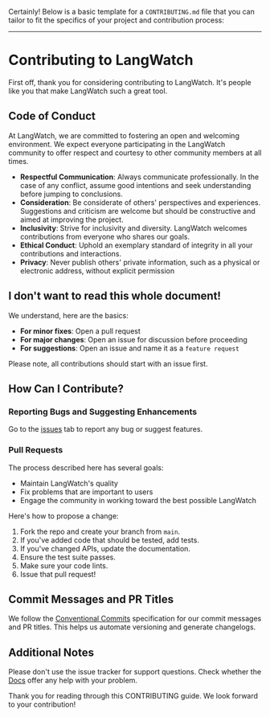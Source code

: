 Certainly! Below is a basic template for a `CONTRIBUTING.md` file that you can tailor to fit the specifics of your project and contribution process:

---

# Contributing to LangWatch

First off, thank you for considering contributing to LangWatch. It's people like you that make LangWatch such a great tool.

## Code of Conduct

At LangWatch, we are committed to fostering an open and welcoming environment. We expect everyone participating in the LangWatch community to offer respect and courtesy to other community members at all times.

- **Respectful Communication**: Always communicate professionally. In the case of any conflict, assume good intentions and seek understanding before jumping to conclusions.
- **Consideration**: Be considerate of others' perspectives and experiences. Suggestions and criticism are welcome but should be constructive and aimed at improving the project.
- **Inclusivity**: Strive for inclusivity and diversity. LangWatch welcomes contributions from everyone who shares our goals.
- **Ethical Conduct**: Uphold an exemplary standard of integrity in all your contributions and interactions.
- **Privacy**: Never publish others' private information, such as a physical or electronic address, without explicit permission

## I don't want to read this whole document!

We understand, here are the basics:

- **For minor fixes**: Open a pull request
- **For major changes**: Open an issue for discussion before proceeding
- **For suggestions**: Open an issue and name it as a `feature request`

Please note, all contributions should start with an issue first.

## How Can I Contribute?

### Reporting Bugs and Suggesting Enhancements

Go to the [issues](https://github.com/langwatch/langwatch/issues) tab to report any bug or suggest features.

### Pull Requests

The process described here has several goals:

- Maintain LangWatch's quality
- Fix problems that are important to users
- Engage the community in working toward the best possible LangWatch

Here's how to propose a change:

1. Fork the repo and create your branch from `main`.
2. If you've added code that should be tested, add tests.
3. If you've changed APIs, update the documentation.
4. Ensure the test suite passes.
5. Make sure your code lints.
6. Issue that pull request!

## Commit Messages and PR Titles

We follow the [Conventional Commits](https://www.conventionalcommits.org) specification for our commit messages and PR titles. This helps us automate versioning and generate changelogs.

## Additional Notes

Please don't use the issue tracker for support questions. Check whether the [Docs](https://docs.langwatch.ai/) offer any help with your problem.

Thank you for reading through this CONTRIBUTING guide. We look forward to your contribution!
